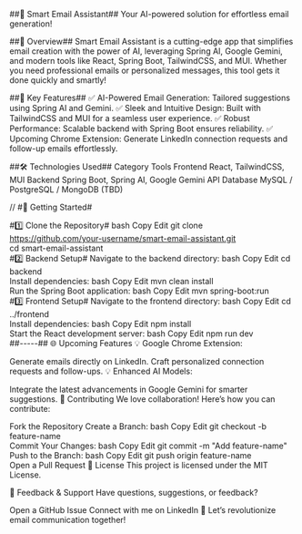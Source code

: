 ##🚀 Smart Email Assistant##
Your AI-powered solution for effortless email generation!

##🌟 Overview##
Smart Email Assistant is a cutting-edge app that simplifies email creation with the power of AI, leveraging Spring AI, Google Gemini, and modern tools like React, Spring Boot, TailwindCSS, and MUI. Whether you need professional emails or personalized messages, this tool gets it done quickly and smartly!

##🎯 Key Features##
✅ AI-Powered Email Generation: Tailored suggestions using Spring AI and Gemini.
✅ Sleek and Intuitive Design: Built with TailwindCSS and MUI for a seamless user experience.
✅ Robust Performance: Scalable backend with Spring Boot ensures reliability.
✅ Upcoming Chrome Extension: Generate LinkedIn connection requests and follow-up emails effortlessly.

##🛠️ Technologies Used##
Category	Tools
Frontend	React, TailwindCSS, MUI
Backend	Spring Boot, Spring AI, Google Gemini API
Database	MySQL / PostgreSQL / MongoDB (TBD)

//
#🚀 Getting Started#

#1️⃣ Clone the Repository#
bash
Copy
Edit
git clone https://github.com/your-username/smart-email-assistant.git  
cd smart-email-assistant  
#2️⃣ Backend Setup#
Navigate to the backend directory:
bash
Copy
Edit
cd backend  
Install dependencies:
bash
Copy
Edit
mvn clean install  
Run the Spring Boot application:
bash
Copy
Edit
mvn spring-boot:run  
#3️⃣ Frontend Setup#
Navigate to the frontend directory:
bash
Copy
Edit
cd ../frontend  
Install dependencies:
bash
Copy
Edit
npm install  
Start the React development server:
bash
Copy
Edit
npm run dev  
##-----##
🌐 Upcoming Features
💡 Google Chrome Extension:

Generate emails directly on LinkedIn.
Craft personalized connection requests and follow-ups.
💡 Enhanced AI Models:

Integrate the latest advancements in Google Gemini for smarter suggestions.
🤝 Contributing
We love collaboration! Here’s how you can contribute:

Fork the Repository
Create a Branch:
bash
Copy
Edit
git checkout -b feature-name  
Commit Your Changes:
bash
Copy
Edit
git commit -m "Add feature-name"  
Push to the Branch:
bash
Copy
Edit
git push origin feature-name  
Open a Pull Request
📄 License
This project is licensed under the MIT License.

💬 Feedback & Support
Have questions, suggestions, or feedback?

Open a GitHub Issue
Connect with me on LinkedIn
🌟 Let’s revolutionize email communication together!
